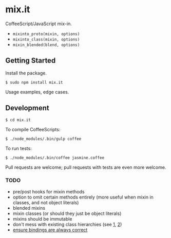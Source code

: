 # mix.it

CoffeeScript/JavaScript mix-in.

* `mixinto_proto(mixin, options)`
* `mixinto_class(mixin, options)`
* `mixin_blended(blend, options)`

## Getting Started ##

Install the package.

    $ sudo npm install mix.it
    
Usage examples, edge cases.
    
## Development ##

    $ cd mix.it

To compile CoffeeScripts:

    $ ./node_modules/.bin/gulp coffee
    
To run tests:
    
    $ ./node_modules/.bin/coffee jasmine.coffee
    
Pull requests are welcome; pull requests with tests are even more welcome.


### TODO ###

* pre/post hooks for mixin methods
* option to omit certain methods entirely (more useful when mixin in classes, and not object literals)
* blended mixins
* mixin classes (or should they just be object literals)
* mixins should be immutable
* don't mess with existing class hierarchies (see [1](https://github.com/dentafrice/coffeescript-mixins/issues/1), [2](https://github.com/dentafrice/coffeescript-mixins/issues/2))
* [ensure bindings are always correct](https://github.com/dentafrice/coffeescript-mixins/issues/3)
